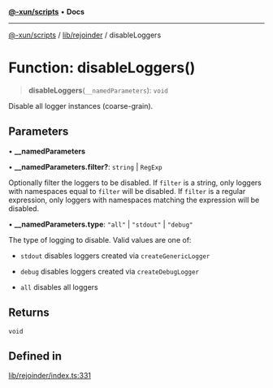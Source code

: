 [**@-xun/scripts**](../../../README.md) • **Docs**

***

[@-xun/scripts](../../../README.md) / [lib/rejoinder](../README.md) / disableLoggers

# Function: disableLoggers()

> **disableLoggers**(`__namedParameters`): `void`

Disable all logger instances (coarse-grain).

## Parameters

• **\_\_namedParameters**

• **\_\_namedParameters.filter?**: `string` \| `RegExp`

Optionally filter the loggers to be disabled. If `filter` is a string, only
loggers with namespaces equal to `filter` will be disabled. If `filter` is
a regular expression, only loggers with namespaces matching the expression
will be disabled.

• **\_\_namedParameters.type**: `"all"` \| `"stdout"` \| `"debug"`

The type of logging to disable. Valid values are one of:

- `stdout` disables loggers created via `createGenericLogger`

- `debug` disables loggers created via `createDebugLogger`

- `all` disables all loggers

## Returns

`void`

## Defined in

[lib/rejoinder/index.ts:331](https://github.com/Xunnamius/xscripts/blob/154567d6fca3f6cf244137e710b029af872e1d9e/lib/rejoinder/index.ts#L331)
